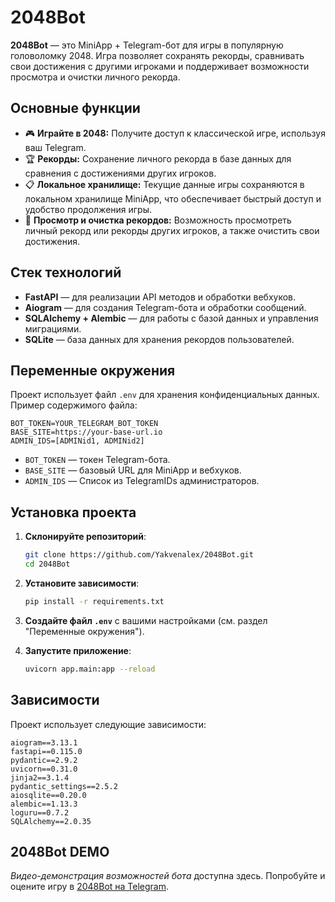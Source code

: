 # 2048Bot

**2048Bot** — это MiniApp + Telegram-бот для игры в популярную головоломку 2048. Игра позволяет сохранять рекорды, сравнивать свои достижения с другими игроками и поддерживает возможности просмотра и очистки личного рекорда.

## Основные функции

- 🎮 **Играйте в 2048:** Получите доступ к классической игре, используя ваш Telegram.
- 🏆 **Рекорды:** Сохранение личного рекорда в базе данных для сравнения с достижениями других игроков.
- 📋 **Локальное хранилище:** Текущие данные игры сохраняются в локальном хранилище MiniApp, что обеспечивает быстрый доступ и удобство продолжения игры.
- 🔄 **Просмотр и очистка рекордов:** Возможность просмотреть личный рекорд или рекорды других игроков, а также очистить свои достижения.

## Стек технологий

- **FastAPI** — для реализации API методов и обработки вебхуков.
- **Aiogram** — для создания Telegram-бота и обработки сообщений.
- **SQLAlchemy + Alembic** — для работы с базой данных и управления миграциями.
- **SQLite** — база данных для хранения рекордов пользователей.

## Переменные окружения

Проект использует файл `.env` для хранения конфиденциальных данных. Пример содержимого файла:

```env
BOT_TOKEN=YOUR_TELEGRAM_BOT_TOKEN
BASE_SITE=https://your-base-url.io
ADMIN_IDS=[ADMINid1, ADMINid2]
```

- `BOT_TOKEN` — токен Telegram-бота.
- `BASE_SITE` — базовый URL для MiniApp и вебхуков.
- `ADMIN_IDS` — Список из TelegramIDs администраторов.

## Установка проекта

1. **Склонируйте репозиторий**:
   ```bash
   git clone https://github.com/Yakvenalex/2048Bot.git
   cd 2048Bot
   ```

2. **Установите зависимости**:
   ```bash
   pip install -r requirements.txt
   ```

3. **Создайте файл `.env`** с вашими настройками (см. раздел "Переменные окружения").

4. **Запустите приложение**:
   ```bash
   uvicorn app.main:app --reload
   ```

## Зависимости

Проект использует следующие зависимости:

```text
aiogram==3.13.1
fastapi==0.115.0
pydantic==2.9.2
uvicorn==0.31.0
jinja2==3.1.4
pydantic_settings==2.5.2
aiosqlite==0.20.0
alembic==1.13.3
loguru==0.7.2
SQLAlchemy==2.0.35
   ```
## 2048Bot DEMO

*Видео-демонстрация возможностей бота* доступна здесь. Попробуйте и оцените игру в [2048Bot на Telegram](https://t.me/fast_api_2048BOT).

